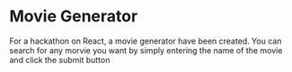 # Movie Generator

For a hackathon on React, a movie generator have been created. You can search for any morvie you want by simply entering the name of the movie and click the submit button

